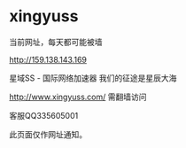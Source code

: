 # xingyuss


当前网址，每天都可能被墙


http://159.138.143.169


星域SS - 国际网络加速器 我们的征途是星辰大海

http://www.xingyuss.com/  需翻墙访问

客服QQ335605001

此页面仅作网址通知。

